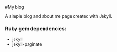 #My blog

A simple blog and about me page created with Jekyll.

### Ruby gem dependencies:

- jekyll
- jekyll-paginate
